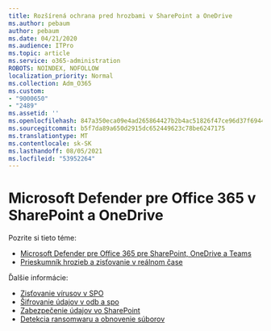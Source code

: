 ```yaml
---
title: Rozšírená ochrana pred hrozbami v SharePoint a OneDrive
ms.author: pebaum
author: pebaum
ms.date: 04/21/2020
ms.audience: ITPro
ms.topic: article
ms.service: o365-administration
ROBOTS: NOINDEX, NOFOLLOW
localization_priority: Normal
ms.collection: Adm_O365
ms.custom:
- "9000650"
- "2489"
ms.assetid: ''
ms.openlocfilehash: 847a350eca09e4ad265864427b2b4ac51826f47ce96d37f694462dbb567da31d
ms.sourcegitcommit: b5f7da89a650d2915dc652449623c78be6247175
ms.translationtype: MT
ms.contentlocale: sk-SK
ms.lasthandoff: 08/05/2021
ms.locfileid: "53952264"
---
```

# <a name="microsoft-defender-for-office-365-in-sharepoint-and-onedrive"></a>Microsoft Defender pre Office 365 v SharePoint a OneDrive

Pozrite si tieto téme:
- [Microsoft Defender pre Office 365 pre SharePoint, OneDrive a Teams](/microsoft-365/security/office-365-security/atp-for-spo-odb-and-teams)
- [Prieskumník hrozieb a zisťovanie v reálnom čase](/microsoft-365/security/office-365-security/threat-explorer-views)


Ďalšie informácie:

- [Zisťovanie vírusov v SPO](/microsoft-365/security/office-365-security/virus-detection-in-spo)</br>
- [Šifrovanie údajov v odb a spo](/microsoft-365/compliance/data-encryption-in-odb-and-spo)</br>
- [Zabezpečenie údajov vo SharePoint](/sharepoint/safeguarding-your-data)</br>
- [Detekcia ransomwaru a obnovenie súborov](https://support.office.com/article/Ransomware-detection-and-recovering-your-files-0d90ec50-6bfd-40f4-acc7-b8c12c73637f)